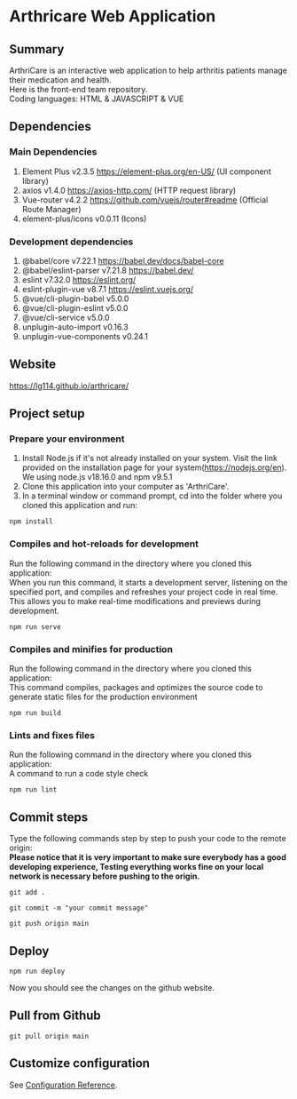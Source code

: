 # Arthricare Web Application

## Summary
ArthriCare is an interactive web application to help arthritis patients manage their medication and health.<br>
Here is the front-end team repository.<br>
Coding languages: HTML & JAVASCRIPT & VUE

## Dependencies
### Main Dependencies
1. Element Plus v2.3.5 https://element-plus.org/en-US/ (UI component library)
2. axios v1.4.0 https://axios-http.com/ (HTTP request library)
3. Vue-router v4.2.2 https://github.com/vuejs/router#readme (Official Route Manager)
4. element-plus/icons v0.0.11 (Icons)
### Development dependencies
1. @babel/core v7.22.1 https://babel.dev/docs/babel-core 
2. @babel/eslint-parser v7.21.8 https://babel.dev/
3. eslint v7.32.0 https://eslint.org/
4. eslint-plugin-vue v8.7.1 https://eslint.vuejs.org/
5. @vue/cli-plugin-babel v5.0.0
6. @vue/cli-plugin-eslint v5.0.0
7. @vue/cli-service v5.0.0
8. unplugin-auto-import v0.16.3
9. unplugin-vue-components v0.24.1

## Website
https://lg114.github.io/arthricare/

## Project setup
### Prepare your environment
1. Install Node.js if it's not already installed on your system. Visit the link provided on the installation page for your system(https://nodejs.org/en).<br>We using node.js v18.16.0 and npm v9.5.1
2. Clone this application into your computer as 'ArthriCare'.
3. In a terminal window or command prompt, cd into the folder where you cloned this application and run:
```
npm install
```
### Compiles and hot-reloads for development
Run the following command in the directory where you cloned this application:<br>
When you run this command, it starts a development server, listening on the specified port, and compiles and refreshes your project code in real time.<br>
This allows you to make real-time modifications and previews during development.
```
npm run serve
```
### Compiles and minifies for production
Run the following command in the directory where you cloned this application:<br>
This command compiles, packages and optimizes the source code to generate static files for the production environment
```
npm run build
```

### Lints and fixes files
Run the following command in the directory where you cloned this application:<br>
A command to run a code style check
```
npm run lint
```

## Commit steps
Type the following commands step by step to push your code to the remote origin:<br>
**Please notice that it is very important to make sure everybody has a good developing experience, Testing everything works fine on your local network is necessary before pushing to the origin.**
```
git add .
```
```
git commit -m "your commit message"
```
```
git push origin main
```
## Deploy
```
npm run deploy
```
Now you should see the changes on the github website.

## Pull from Github
```
git pull origin main
```

## Customize configuration
See [Configuration Reference](https://cli.vuejs.org/config/).
